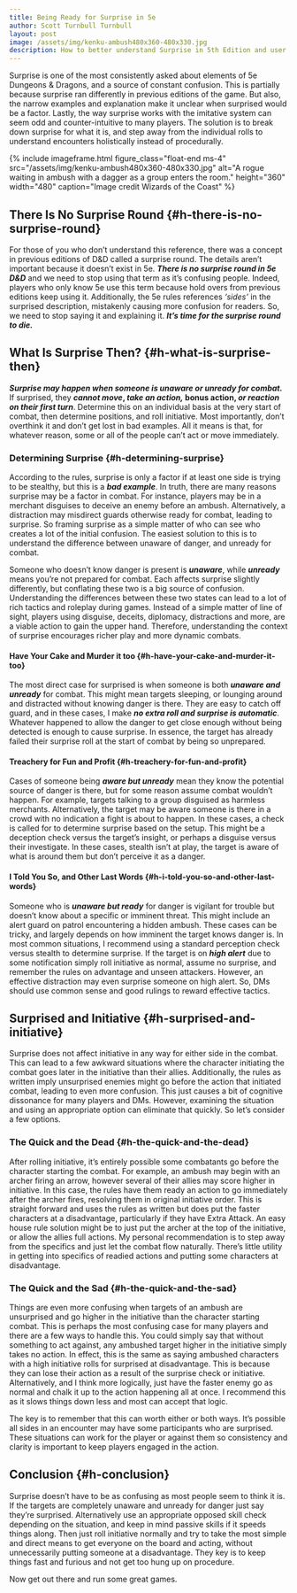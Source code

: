 ```yaml
---
title: Being Ready for Surprise in 5e
author: Scott Turnbull Turnbull
layout: post
image: /assets/img/kenku-ambush480x360-480x330.jpg
description: How to better understand Surprise in 5th Edition and user it more dynamically in your game.
---
```

Surprise is one of the most consistently asked about elements of 5e Dungeons & Dragons, and a source of constant confusion. This is partially because surprise ran differently in previous editions of the game. But also, the narrow examples and explanation make it unclear when surprised would be a factor. Lastly, the way surprise works with the imitative system can seem odd and counter-intuitive to many players. The solution is to break down surprise for what it is, and step away from the individual rolls to understand encounters holistically instead of procedurally. 

{% include imageframe.html
  figure_class="float-end ms-4"
  src="/assets/img/kenku-ambush480x360-480x330.jpg"
  alt="A rogue waiting in ambush with a dagger as a group enters the room."
  height="360" width="480"
  caption="Image credit Wizards of the Coast"
 %}

## There Is No Surprise Round {#h-there-is-no-surprise-round}

For those of you who don&#8217;t understand this reference, there was a concept in previous editions of D&D called a surprise round. The details aren&#8217;t important because it doesn&#8217;t exist in 5e. **_There is no surprise round in 5e D&D_** and we need to stop using that term as it&#8217;s confusing people. Indeed, players who only know 5e use this term because hold overs from previous editions keep using it. Additionally, the 5e rules references _&#8216;sides&#8217;_ in the surprised description, mistakenly causing more confusion for readers. So, we need to stop saying it and explaining it. **_It&#8217;s time for the surprise round to die._**

## What Is Surprise Then? {#h-what-is-surprise-then}

**_Surprise may happen when someone is unaware or unready for combat._** If surprised, they **_cannot move_, _take an action,_ bonus action, _or reaction on their first turn_**. Determine this on an individual basis at the very start of combat, then determine positions, and roll initiative. Most importantly, don&#8217;t overthink it and don&#8217;t get lost in bad examples. All it means is that, for whatever reason, some or all of the people can&#8217;t act or move immediately.

### Determining Surprise {#h-determining-surprise}

According to the rules, surprise is only a factor if at least one side is trying to be stealthy, but this is a **_bad example_**. In truth, there are many reasons surprise may be a factor in combat. For instance, players may be in a merchant disguises to deceive an enemy before an ambush. Alternatively, a distraction may misdirect guards otherwise ready for combat, leading to surprise. So framing surprise as a simple matter of who can see who creates a lot of the initial confusion. The easiest solution to this is to understand the difference between unaware of danger, and unready for combat.

Someone who doesn&#8217;t know danger is present is **_unaware_**, while **_unready_** means you&#8217;re not prepared for combat. Each affects surprise slightly differently, but conflating these two is a big source of confusion. Understanding the differences between these two states can lead to a lot of rich tactics and roleplay during games. Instead of a simple matter of line of sight, players using disguise, deceits, diplomacy, distractions and more, are a viable action to gain the upper hand. Therefore, understanding the context of surprise encourages richer play and more dynamic combats.

#### Have Your Cake and Murder it too {#h-have-your-cake-and-murder-it-too}

The most direct case for surprised is when someone is both **_unaware and unready_** for combat. This might mean targets sleeping, or lounging around and distracted without knowing danger is there. They are easy to catch off guard, and in these cases, I make **_no extra roll and surprise is automatic_**. Whatever happened to allow the danger to get close enough without being detected is enough to cause surprise. In essence, the target has already failed their surprise roll at the start of combat by being so unprepared.

#### Treachery for Fun and Profit {#h-treachery-for-fun-and-profit}

Cases of someone being **_aware but unready_** mean they know the potential source of danger is there, but for some reason assume combat wouldn&#8217;t happen. For example, targets talking to a group disguised as harmless merchants. Alternatively, the target may be aware someone is there in a crowd with no indication a fight is about to happen. In these cases, a check is called for to determine surprise based on the setup. This might be a deception check versus the target&#8217;s insight, or perhaps a disguise versus their investigate. In these cases, stealth isn&#8217;t at play, the target is aware of what is around them but don&#8217;t perceive it as a danger. 

#### I Told You So, and Other Last Words {#h-i-told-you-so-and-other-last-words}

Someone who is **_unaware but ready_** for danger is vigilant for trouble but doesn&#8217;t know about a specific or imminent threat. This might include an alert guard on patrol encountering a hidden ambush. These cases can be tricky, and largely depends on how imminent the target knows danger is. In most common situations, I recommend using a standard perception check versus stealth to determine surprise. If the target is on **_high alert_** due to some notification simply roll initiative as normal, assume no surprise, and remember the rules on advantage and unseen attackers. However, an effective distraction may even surprise someone on high alert. So, DMs should use common sense and good rulings to reward effective tactics.

## Surprised and Initiative {#h-surprised-and-initiative}

Surprise does not affect initiative in any way for either side in the combat. This can lead to a few awkward situations where the character initiating the combat goes later in the initiative than their allies. Additionally, the rules as written imply unsurprised enemies might go before the action that initiated combat, leading to even more confusion. This just causes a bit of cognitive dissonance for many players and DMs. However, examining the situation and using an appropriate option can eliminate that quickly. So let&#8217;s consider a few options.

### The Quick and the Dead {#h-the-quick-and-the-dead}

After rolling initiative, it&#8217;s entirely possible some combatants go before the character starting the combat. For example, an ambush may begin with an archer firing an arrow, however several of their allies may score higher in initiative. In this case, the rules have them ready an action to go immediately after the archer fires, resolving them in original initiative order. This is straight forward and uses the rules as written but does put the faster characters at a disadvantage, particularly if they have Extra Attack. An easy house rule solution might be to just put the archer at the top of the initiative, or allow the allies full actions. My personal recommendation is to step away from the specifics and just let the combat flow naturally. There&#8217;s little utility in getting into specifics of readied actions and putting some characters at disadvantage. 

### The Quick and the Sad {#h-the-quick-and-the-sad}

Things are even more confusing when targets of an ambush are unsurprised and go higher in the initiative than the character starting combat. This is perhaps the most confusing case for many players and there are a few ways to handle this. You could simply say that without something to act against, any ambushed target higher in the initiative simply takes no action. In effect, this is the same as saying ambushed characters with a high initiative rolls for surprised at disadvantage. This is because they can lose their action as a result of the surprise check or initiative. Alternatively, and I think more logically, just have the faster enemy go as normal and chalk it up to the action happening all at once. I recommend this as it slows things down less and most can accept that logic.

The key is to remember that this can worth either or both ways. It&#8217;s possible all sides in an encounter may have some participants who are surprised. These situations can work for the player or against them so consistency and clarity is important to keep players engaged in the action.

## Conclusion {#h-conclusion}

Surprise doesn&#8217;t have to be as confusing as most people seem to think it is. If the targets are completely unaware and unready for danger just say they&#8217;re surprised. Alternatively use an appropriate opposed skill check depending on the situation, and keep in mind passive skills if it speeds things along. Then just roll initiative normally and try to take the most simple and direct means to get everyone on the board and acting, without unnecessarily putting someone at a disadvantage. They key is to keep things fast and furious and not get too hung up on procedure.

Now get out there and run some great games.